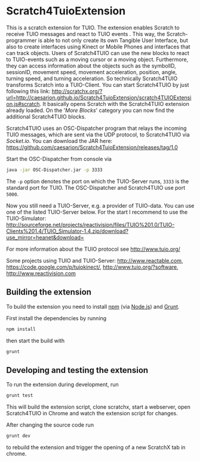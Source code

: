 # Scratch4TuioExtension

This is a scratch extension for TUIO. The extension enables Scratch to receive
TUIO messages and react to TUIO events . This way, the Scratch-programmer is
able to not only create its own Tangible User Interface, but also to create
interfaces using Kinect or Mobile Phones and interfaces that can track objects.
Users of Scratch4TUIO can use the new blocks to react to TUIO-events such as a
moving cursor or a moving object. Furthermore, they can access information about
the objects such as the symbolID, sessionID, movement speed, movement
acceleration, position, angle, turning speed, and turning acceleration. So
technically Scratch4TUIO transforms Scratch into a TUIO-Client. You can start
Scratch4TUIO by just following this link:
<http://scratchx.org/?url=http://caesarion.github.io/Scratch4TuioExtension/scratch4TUIOExtension.js#scratch>.
It basically opens Scratch with the Scratch4TUIO extension already loaded. On
the '_More Blocks_' category you can now find the additional Scratch4TUIO
blocks.

Scratch4TUIO uses an OSC-Dispatcher program that relays the incoming TUIO
messages, which are sent via the UDP protocol, to Scratch4TUIO via _Socket.io_.
You can download the JAR here:
<https://github.com/caesarion/Scratch4TuioExtension/releases/tag/1.0>

Start the OSC-Dispatcher from console via

```bash
java -jar OSC-Dispatcher.jar -p 3333
```

The `-p` option denotes the port on which the TUIO-Server runs, `3333` is the
standard port for TUIO. The OSC-Dispatcher and Scratch4TUIO use port
`5000`.

Now you still need a TUIO-Server, e.g. a provider of TUIO-data. You can use one
of the listed TUIO-Server below. For the start I recommend to use the
TUIO-Simulator: <http://sourceforge.net/projects/reactivision/files/TUIO%201.0/TUIO-Clients%201.4/TUIO_Simulator-1.4.zip/download?use_mirror=heanet&download=>

For more information about the TUIO protocol see <http://www.tuio.org/>

Some projects using TUIO and TUIO-Server: <http://www.reactable.com>, <https://code.google.com/p/tuiokinect/>, <http://www.tuio.org/?software>, <http://www.reactivision.com>

## Building the extension

To build the extension you need to install [npm](https://www.npmjs.com/) (via
[Node.js](https://nodejs.org/en/download/)) and [Grunt](http://gruntjs.com/installing-grunt).

First install the dependencies by running

```bash
npm install
```

then start the build with

```bash
grunt
```

## Developing and testing the extension

To run the extension during development, run

```bash
grunt test
```

This will build the extension script, clone scratchx, start a webserver,
open Scratch4TUIO in Chrome and watch the extension script for changes.

After changing the source code run

```bash
grunt dev
```

to rebuild the extension and trigger the opening of a new ScratchX tab in chrome.
